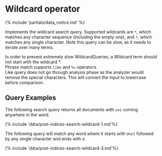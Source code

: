 # Wildcard operator

{% include 'partials/data_notice.md' %}

Implements the wildcard search query. Supported wildcards are `*`, which matches
any character sequence (including the empty one), and `?`, which matches any
single character. Note this query can be slow, as it needs to iterate over many
terms.

<div class="tip">
In order to prevent extremely slow WildcardQueries, a Wildcard term should not
start with the wildcard *.
</div>

<div class="tip">
Phrase match supports <code>like</code> and <code>%=</code> operators.
</div>

<div class="important">
Like query does not go through analysis phase as the analyzer would remove the
special characters. This will convert the input to lowercase before comparison.
</div>

## Query Examples

The following search query returns all documents with `uni` coming anywhere in
the word.

{% include 'data/post-indices-search-wildcard-1.md'%}

The following query will match any word where it starts with `Unit` followed by
any single character and ends with `d`.

{% include 'data/post-indices-search-wildcard-3.md'%}
